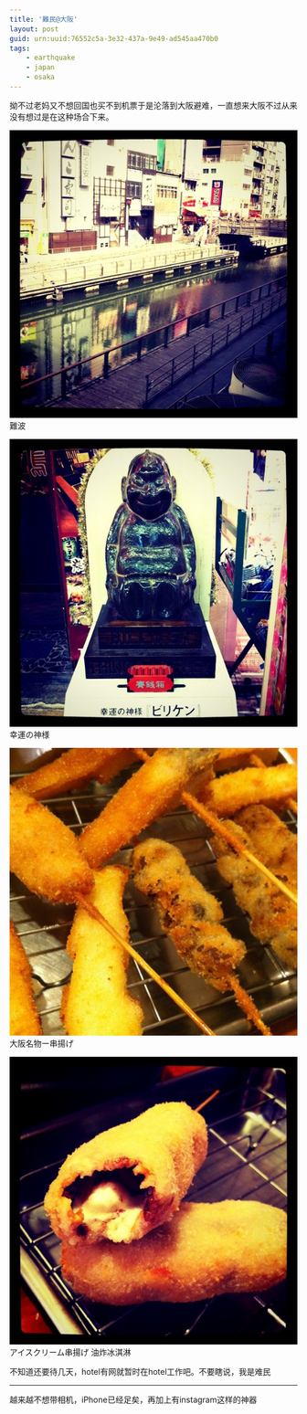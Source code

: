 ```yaml
---
title: '難民@大阪'
layout: post
guid: urn:uuid:76552c5a-3e32-437a-9e49-ad545aa470b0
tags:
    - earthquake
    - japan
    - osaka
---
```


拗不过老妈又不想回国也买不到机票于是沦落到大阪避难，一直想来大阪不过从来没有想过是在这种场合下来。

<span class="image-600">!["難波"](/media/files/2011/03/19/nanba.jpg)</span>
難波

<span class="image-600">!["幸運の神様"](/media/files/2011/03/19/lucky-god.jpg)</span>
幸運の神様

<span class="image-600">!["大阪名物ー串揚げ"](/media/files/2011/03/19/skewer.jpg)</span>
大阪名物ー串揚げ

<span class="image-600">!["アイスクリーム串揚げ"](/media/files/2011/03/19/skewer-icecream.jpg)</span>
アイスクリーム串揚げ 油炸冰淇淋

不知道还要待几天，hotel有网就暂时在hotel工作吧。不要瞎说，我是难民

---
越来越不想带相机，iPhone已经足矣，再加上有instagram这样的神器

